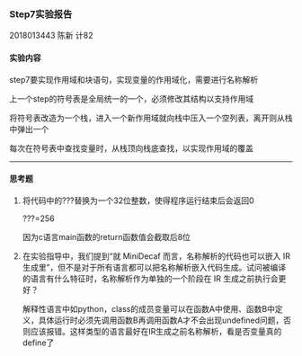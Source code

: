 ### Step7实验报告

2018013443 陈新 计82

#### 实验内容

step7要实现作用域和块语句，实现变量的作用域化，需要进行名称解析

上一个step的符号表是全局统一的一个，必须修改其结构以支持作用域

将符号表改造为一个栈，进入一个新作用域就向栈中压入一个空列表，离开则从栈中弹出一个

每次在符号表中查找变量时，从栈顶向栈底查找，以实现作用域的覆盖

---------------------

#### 思考题

1. 将代码中的???替换为一个32位整数，使得程序运行结束后会返回0

   ???=256

   因为c语言main函数的return函数值会截取后8位

2. 在实验指导中，我们提到“就 MiniDecaf 而言，名称解析的代码也可以嵌入 IR 生成里”，但不是对于所有语言都可以把名称解析嵌入代码生成。试问被编译的语言有什么特征时，名称解析作为单独的一个阶段在 IR 生成之前执行会更好？

   解释性语言中如python，class的成员变量可以在函数A中使用、函数B中定义，具体运行时必须先调用函数B再调用函数A才不会出现undefined问题，否则应该报错。这样类型的语言最好在IR生成之前名称解析，看是否变量真的define了

